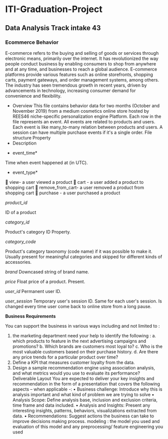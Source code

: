 # ITI-Graduation-Project
## Data Analysis Track intake 43 
### Ecommerce Behavior
E-commerce refers to the buying and selling of goods or services through electronic means, primarily over the internet. It has revolutionized the way people conduct business by enabling consumers to shop from anywhere and at any time, and businesses to reach a global audience. E-commerce platforms provide various features such as online storefronts, shopping carts, payment gateways, and order management systems, among others. The industry has seen tremendous growth in recent years, driven by advancements in technology, increasing consumer demand for convenience and flexibility.
- Overview
This file contains behavior data for two months (October and November 2019) from a medium cosmetics online store hosted by REES46 niche-specific personalization engine Platform. Each row in the file represents an event. All events are related to products and users. Each event is like many_to-many relation between products and users. A session can have multiple purchase events if it's a single order.
File structure
Property
- Description

* event_time* 

Time when event happened at (in UTC).

* event_type*

 view- a user viewed a product
 cart - a user added a product to shopping cart
 remove_from_cart- a user removed a product from shopping cart
 purchase - a user purchased a product

*product_id*

ID of a product

*category_id*

Product's category ID
Property.

*category_code*

Product's category taxonomy (code name) if it was possible to make it. Usually present for meaningful categories and skipped for different kinds of accessories.

*brand*
Downcased string of brand name.

*price*
Float price of a product. Present.

*user_id*
Permanent user ID.

*user_session*
Temporary user's session ID. Same for each user's session. Is changed every time user come back to online store from a long pause.

**Business Requirements**

You can support the business in various ways including and not limited to :
1. the marketing department need your help to identify the following :
a. which products to feature in the next advertising campaigns and promotions?
b. Which brands are customers most loyal to?
c. Who is the most valuable customers based on their purchase history.
d. Are there any price trends for a particular product over time?
2. Define a KPI that measures customer loyalty from the data.
3. Design a sample recommendation engine using association analysis, and what metrics would you use to evaluate its performance?
Deliverable Layout
You are expected to deliver your key insights and recommendation in the form of a presentation that covers the following aspects – when applicable -:
• Business challenge: Introduce why this is analysis important and what kind of problem we are trying to solve
• Analysis Scope: Define analysis base, inclusion and exclusion criteria, time frame and data included.
• Analysis and Insights: Present any interesting insights, patterns, behaviors, visualizations extracted from data.
• Recommendations: Suggest actions the business can take to improve decisions making process.
modeling : the model you used and evaluation of this model and any preprocessing/ feature engineering you used

